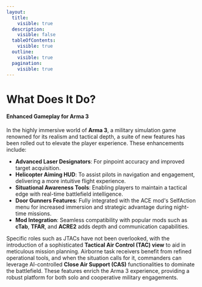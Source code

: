 ```yaml
---
layout:
  title:
    visible: true
  description:
    visible: false
  tableOfContents:
    visible: true
  outline:
    visible: true
  pagination:
    visible: true
---
```


# What Does It Do?

#### Enhanced Gameplay for Arma 3

In the highly immersive world of **Arma 3**, a military simulation game renowned for its realism and tactical depth, a suite of new features has been rolled out to elevate the player experience. These enhancements include:

* **Advanced Laser Designators**: For pinpoint accuracy and improved target acquisition.
* **Helicopter Aiming HUD**: To assist pilots in navigation and engagement, delivering a more intuitive flight experience.
* **Situational Awareness Tools**: Enabling players to maintain a tactical edge with real-time battlefield intelligence.
* **Door Gunners Features**: Fully integrated with the ACE mod's SelfAction menu for increased immersion and strategic advantage during night-time missions.
* **Mod Integration**: Seamless compatibility with popular mods such as **cTab**, **TFAR**, and **ACRE2** adds depth and communication capabilities.

Specific roles such as JTACs have not been overlooked, with the introduction of a sophisticated **Tactical Air Control (TAC) view** to aid in meticulous mission planning. Airborne task receivers benefit from refined operational tools, and when the situation calls for it, commanders can leverage AI-controlled **Close Air Support (CAS)** functionalities to dominate the battlefield. These features enrich the Arma 3 experience, providing a robust platform for both solo and cooperative military engagements.

